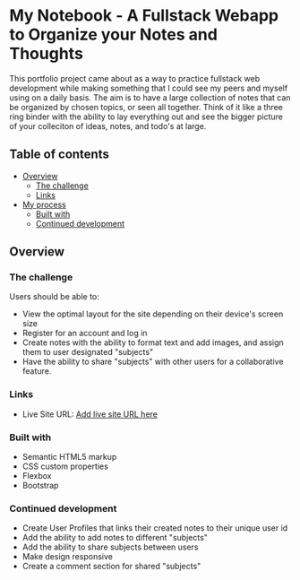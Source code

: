 # My Notebook - A Fullstack Webapp to Organize your Notes and Thoughts

This portfolio project came about as a way to practice fullstack web development while making something that I could see my peers and myself using on a daily basis. The aim is to have a large collection of notes that can be organized by chosen topics, or seen all together. Think of it like a three ring binder with the ability to lay everything out and see the bigger picture of your colleciton of ideas, notes, and todo's at large. 

## Table of contents

- [Overview](#overview)
  - [The challenge](#the-challenge)
  - [Links](#links)
- [My process](#my-process)
  - [Built with](#built-with)
  - [Continued development](#continued-development)



## Overview

### The challenge

Users should be able to:

- View the optimal layout for the site depending on their device's screen size
- Register for an account and log in
- Create notes with the ability to format text and add images, and assign them to user designated "subjects"
- Have the ability to share "subjects" with other users for a collaborative feature. 

### Links

- Live Site URL: [Add live site URL here](https://your-live-site-url.com)

### Built with

- Semantic HTML5 markup
- CSS custom properties
- Flexbox
- Bootstrap


### Continued development

- Create User Profiles that links their created notes to their unique user id
- Add the ability to add notes to different "subjects"
- Add the ability to share subjects between users 
- Make design responsive 
- Create a comment section for shared "subjects" 


